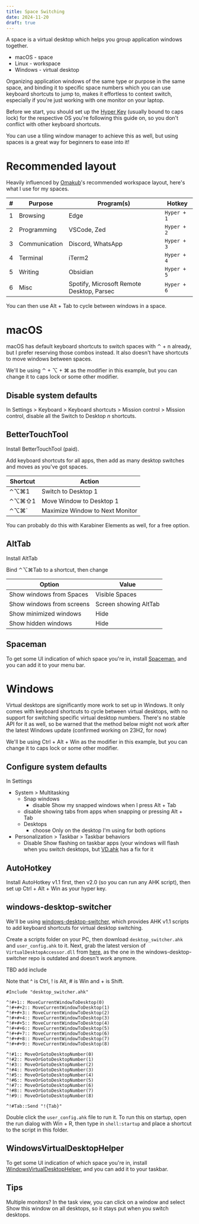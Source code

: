 ```yaml
---
title: Space Switching
date: 2024-11-20
draft: true
---
```


A space is a virtual desktop which helps you group application windows together.
- macOS - space
- Linux - workspace
- Windows - virtual desktop

Organizing application windows of the same type or purpose in the same space, and binding it to specific space numbers which you can use keyboard shortcuts to jump to, makes it effortless to context switch, especially if you're just working with one monitor on your laptop.

Before we start, you should set up the [Hyper Key]() (usually bound to caps lock) for the respective OS you're following this guide on, so you don't conflict with other keyboard shortcuts.

You can use a tiling window manager to achieve this as well, but using spaces is a great way for beginners to ease into it!
# Recommended layout
Heavily influenced by [Omakub](https://manual.omakub.org/1/read/8/navigation)'s recommended workspace layout, here's what I use for my spaces.

| #   | Purpose       | Program(s)                                | Hotkey      |
| --- | ------------- | ----------------------------------------- | ----------- |
| 1   | Browsing      | Edge                                      | `Hyper + 1` |
| 2   | Programming   | VSCode, Zed                               | `Hyper + 2` |
| 3   | Communication | Discord, WhatsApp                         | `Hyper + 3` |
| 4   | Terminal      | iTerm2                                    | `Hyper + 4` |
| 5   | Writing       | Obsidian                                  | `Hyper + 5` |
| 6   | Misc          | Spotify, Microsoft Remote Desktop, Parsec | `Hyper + 6` |
You can then use Alt + Tab to cycle between windows in a space.
# macOS
macOS has default keyboard shortcuts to switch spaces with ⌃ + n already, but I prefer reserving those combos instead. It also doesn't have shortcuts to move windows between spaces.

We'll be using ⌃ + ⌥ + ⌘ as the modifier in this example, but you can change it to caps lock or some other modifier.
## Disable system defaults
In Settings > Keyboard > Keyboard shortcuts > Mission control > Mission control, disable all the Switch to Desktop _n_ shortcuts.
## BetterTouchTool
Install BetterTouchTool (paid).

Add keyboard shortcuts for all apps, then add as many desktop switches and moves as you've got spaces.

| Shortcut | Action                          |
| -------- | ------------------------------- |
| ⌃⌥⌘1     | Switch to Desktop 1             |
| ⌃⌥⌘⇧1    | Move Window to Desktop 1        |
| ⌃⌥⌘`     | Maximize Window to Next Monitor |
You can probably do this with Karabiner Elements as well, for a free option.
## AltTab
Install AltTab

Bind ⌃⌥⌘Tab to a shortcut, then change

| Option                    | Value                 |
| ------------------------- | --------------------- |
| Show windows from Spaces  | Visible Spaces        |
| Show windows from screens | Screen showing AltTab |
| Show minimized windows    | Hide                  |
| Show hidden windows       | Hide                  |
## Spaceman
To get some UI indication of which space you're in, install [Spaceman](https://github.com/Jaysce/Spaceman), and you can add it to your menu bar.
# Windows
Virtual desktops are significantly more work to set up in Windows. It only comes with keyboard shortcuts to cycle between virtual desktops, with no support for switching specific virtual desktop numbers. There's no stable API for it as well, so be warned that the method below might not work after the latest Windows update (confirmed working on 23H2, for now)

We'll be using Ctrl + Alt + Win as the modifier in this example, but you can change it to caps lock or some other modifier.
## Configure system defaults
In Settings
- System > Multitasking
	- Snap windows
		- disable Show my snapped windows when I press Alt + Tab
	- disable showing tabs from apps when snapping or pressing Alt + Tab
	- Desktops
		- choose Only on the desktop I'm using for both options
- Personalization > Taskbar > Taskbar behaviors
	- Disable Show flashing on taskbar apps (your windows will flash when you switch desktops, but [VD.ahk](https://github.com/FuPeiJiang/VD.ahk) has a fix for it
## AutoHotkey
Install AutoHotkey v1.1 first, then v2.0 (so you can run any AHK script), then set up Ctrl + Alt + Win as your hyper key.
## windows-desktop-switcher
We'll be using [windows-desktop-switcher](https://github.com/pmb6tz/windows-desktop-switcher), which provides AHK v1.1 scripts to add keyboard shortcuts for virtual desktop switching.

Create a scripts folder on your PC, then download `desktop_switcher.ahk` and `user_config.ahk` to it. Next, grab the latest version of `VirtualDesktopAccessor.dll` from [here](https://github.com/Ciantic/VirtualDesktopAccessor/releases), as the one in the windows-desktop-switcher repo is outdated and doesn't work anymore.

TBD add include

Note that ^ is Ctrl, ! is Alt, # is Win and + is Shift.
```
#Include "desktop_switcher.ahk"

^!#+1:: MoveCurrentWindowToDesktop(0)
^!#+#+2:: MoveCurrentWindowToDesktop(1)
^!#+#+3:: MoveCurrentWindowToDesktop(2)
^!#+#+4:: MoveCurrentWindowToDesktop(3)
^!#+#+5:: MoveCurrentWindowToDesktop(4)
^!#+#+6:: MoveCurrentWindowToDesktop(5)
^!#+#+7:: MoveCurrentWindowToDesktop(6)
^!#+#+8:: MoveCurrentWindowToDesktop(7)
^!#+#+9:: MoveCurrentWindowToDesktop(8)

^!#1:: MoveOrGotoDesktopNumber(0)
^!#2:: MoveOrGotoDesktopNumber(1)
^!#3:: MoveOrGotoDesktopNumber(2)
^!#4:: MoveOrGotoDesktopNumber(3)
^!#5:: MoveOrGotoDesktopNumber(4)
^!#6:: MoveOrGotoDesktopNumber(5)
^!#7:: MoveOrGotoDesktopNumber(6)
^!#8:: MoveOrGotoDesktopNumber(7)
^!#9:: MoveOrGotoDesktopNumber(8)

^!#Tab::Send "!{Tab}"
```
Double click the `user_config.ahk` file to run it. To run this on startup, open the run dialog with Win + R, then type in `shell:startup` and place a shortcut to the script in this folder.
## WindowsVirtualDesktopHelper
To get some UI indication of which space you're in, install [WindowsVirtualDesktopHelper](https://github.com/dankrusi/WindowsVirtualDesktopHelper), and you can add it to your taskbar.
## Tips
Multiple monitors? In the task view, you can click on a window and select Show this window on all desktops, so it stays put when you switch desktops.